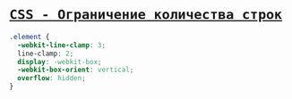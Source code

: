 # [`CSS - Ограничение количества строк`](./index.md)

```css
.element {
  -webkit-line-clamp: 3;
  line-clamp: 2;
  display: -webkit-box;
  -webkit-box-orient: vertical;
  overflow: hidden;
}
```
